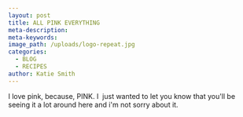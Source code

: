 ```yaml
---
layout: post
title: ALL PINK EVERYTHING
meta-description:
meta-keywords:
image_path: /uploads/logo-repeat.jpg
categories:
  - BLOG
  - RECIPES
author: Katie Smith
---
```


I love pink, because, PINK. I &nbsp;just wanted to let you know that you'll be seeing it a lot around here and i'm not sorry about it.